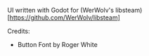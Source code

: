 UI written with Godot for (WerWolv's libsteam)[https://github.com/WerWolv/libsteam]

Credits:

- Button Font by Roger White